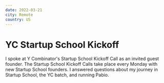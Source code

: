 ```yaml
---
date: 2022-03-21
city: Remote
country: US
---
```


# YC Startup School Kickoff

I spoke at Y Combinator's Startup School Kickoff Call as an invited guest founder. The Startup School Kickoff Calls take place every Monday with new Startup School founders. I answered questions about my journey in Startup School, the YC batch, and running Pabio.
